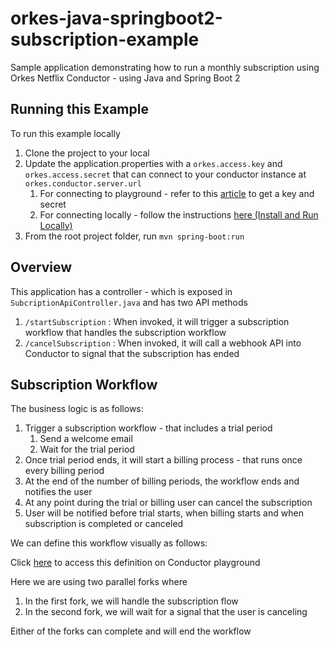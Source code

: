 # orkes-java-springboot2-subscription-example
Sample application demonstrating how to run a monthly subscription using Orkes Netflix Conductor - using Java and Spring Boot 2


## Running this Example

To run this example locally

1. Clone the project to your local
2. Update the application.properties with a `orkes.access.key` and `orkes.access.secret` that can connect to your conductor instance at `orkes.conductor.server.url`
   1. For connecting to playground - refer to this [article](https://orkes.io/content/how-to-videos/access-key-and-secret) to get a key and secret
   2. For connecting locally - follow the instructions [here (Install and Run Locally)](https://orkes.io/content/get-orkes-conductor)
3. From the root project folder, run `mvn spring-boot:run`


## Overview

This application has a controller - which is exposed in `SubcriptionApiController.java` and has two API methods

1. `/startSubscription` : When invoked, it will trigger a subscription workflow that handles the subscription workflow
2. `/cancelSubscription` : When invoked, it will call a webhook API into Conductor to signal that the subscription has ended

## Subscription Workflow

The business logic is as follows:

1. Trigger a subscription workflow - that includes a trial period
   1. Send a welcome email
   2. Wait for the trial period
2. Once trial period ends, it will start a billing process - that runs once every billing period
3. At the end of the number of billing periods, the workflow ends and notifies the user
4. At any point during the trial or billing user can cancel the subscription
5. User will be notified before trial starts, when billing starts and when subscription is completed or canceled

We can define this workflow visually as follows: 



Click [here](https://play.orkes.io/workflowDef/monthly_subscription_workflow_with_trial) to access this definition on Conductor playground

Here we are using two parallel forks where

1. In the first fork, we will handle the subscription flow
2. In the second fork, we will wait for a signal that the user is canceling

Either of the forks can complete and will end the workflow
